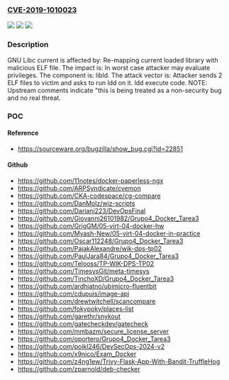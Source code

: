 ### [CVE-2019-1010023](https://cve.mitre.org/cgi-bin/cvename.cgi?name=CVE-2019-1010023)
![](https://img.shields.io/static/v1?label=Product&message=glibc&color=blue)
![](https://img.shields.io/static/v1?label=Version&message=current%20(At%20least%20as%20of%202018-02-16)%20&color=brightgreen)
![](https://img.shields.io/static/v1?label=Vulnerability&message=Re-mapping%20current%20loaded%20libray%20with%20malicious%20ELF%20file&color=brightgreen)

### Description

GNU Libc current is affected by: Re-mapping current loaded library with malicious ELF file. The impact is: In worst case attacker may evaluate privileges. The component is: libld. The attack vector is: Attacker sends 2 ELF files to victim and asks to run ldd on it. ldd execute code. NOTE: Upstream comments indicate "this is being treated as a non-security bug and no real threat.

### POC

#### Reference
- https://sourceware.org/bugzilla/show_bug.cgi?id=22851

#### Github
- https://github.com/11notes/docker-paperless-ngx
- https://github.com/ARPSyndicate/cvemon
- https://github.com/CKA-codespace/cg-compare
- https://github.com/DanMolz/wiz-scripts
- https://github.com/Dariani223/DevOpsFinal
- https://github.com/Giovanni26101982/Grupo4_Docker_Tarea3
- https://github.com/GrigGM/05-virt-04-docker-hw
- https://github.com/Myash-New/05-virt-04-docker-in-practice
- https://github.com/Oscar112248/Grupo4_Docker_Tarea3
- https://github.com/PajakAlexandre/wik-dps-tp02
- https://github.com/PaulJara84/Grupo4_Docker_Tarea3
- https://github.com/Telooss/TP-WIK-DPS-TP02
- https://github.com/TimesysGit/meta-timesys
- https://github.com/TinchoXD/Grupo4_Docker_Tarea3
- https://github.com/ardhiatno/ubimicro-fluentbit
- https://github.com/cdupuis/image-api
- https://github.com/drewtwitchell/scancompare
- https://github.com/fokypoky/places-list
- https://github.com/garethr/snykout
- https://github.com/gatecheckdev/gatecheck
- https://github.com/mmbazm/secure_license_server
- https://github.com/oportero/Grupo4_Docker_Tarea3
- https://github.com/poikl246/DevSecOps-2024-v2
- https://github.com/x9nico/Exam_Docker
- https://github.com/z4ng1ew/Trivy-Flask-App-With-Bandit-TruffleHog
- https://github.com/zparnold/deb-checker

